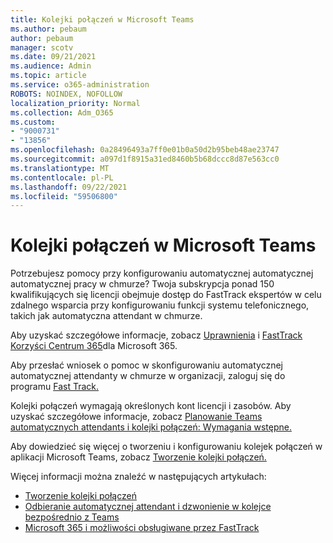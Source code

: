 ```yaml
---
title: Kolejki połączeń w Microsoft Teams
ms.author: pebaum
author: pebaum
manager: scotv
ms.date: 09/21/2021
ms.audience: Admin
ms.topic: article
ms.service: o365-administration
ROBOTS: NOINDEX, NOFOLLOW
localization_priority: Normal
ms.collection: Adm_O365
ms.custom:
- "9000731"
- "13856"
ms.openlocfilehash: 0a28496493a7ff0e01b0a50d2b95beb48ae23747
ms.sourcegitcommit: a097d1f8915a31ed8460b5b68dccc8d87e563cc0
ms.translationtype: MT
ms.contentlocale: pl-PL
ms.lasthandoff: 09/22/2021
ms.locfileid: "59506800"
---
```

# <a name="call-queues-in-microsoft-teams"></a>Kolejki połączeń w Microsoft Teams

Potrzebujesz pomocy przy konfigurowaniu automatycznej automatycznej automatycznej pracy w chmurze? Twoja subskrypcja ponad 150 kwalifikujących się licencji obejmuje dostęp do FastTrack ekspertów w celu zdalnego wsparcia przy konfigurowaniu funkcji systemu telefonicznego, takich jak automatyczna attendant w chmurze.

Aby uzyskać szczegółowe informacje, zobacz [Uprawnienia](https://docs.microsoft.com/fasttrack/eligibility) i [FastTrack Korzyści Centrum 365](https://docs.microsoft.com/fasttrack/introduction#what-is-fasttrack-for-microsoft-365)dla Microsoft 365.

Aby przesłać wniosek o pomoc w skonfigurowaniu automatycznej automatycznej attendanty w chmurze w organizacji, zaloguj się do programu [Fast Track.](https://www.microsoft.com/fasttrack?rtc=1)

Kolejki połączeń wymagają określonych kont licencji i zasobów. Aby uzyskać szczegółowe informacje, zobacz [Planowanie Teams automatycznych attendants i kolejki połączeń: Wymagania wstępne.](https://docs.microsoft.com/microsoftteams/plan-auto-attendant-call-queue#prerequisites)

Aby dowiedzieć się więcej o tworzeniu i konfigurowaniu kolejek połączeń w aplikacji Microsoft Teams, zobacz [Tworzenie kolejki połączeń.](https://docs.microsoft.com/microsoftteams/create-a-phone-system-call-queue) 

Więcej informacji można znaleźć w następujących artykułach:

- [Tworzenie kolejki połączeń](https://docs.microsoft.com/microsoftteams/create-a-phone-system-call-queue)
- [Odbieranie automatycznej attendant i dzwonienie w kolejce bezpośrednio z Teams](https://docs.microsoft.com/microsoftteams/answer-auto-attendant-and-call-queue-calls)
- [Microsoft 365 i możliwości obsługiwane przez FastTrack](https://docs.microsoft.com/fasttrack/products-and-capabilities#office-365)